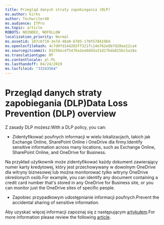 ```yaml
---
title: Przegląd danych straty zapobiegania (DLP)
ms.author: kirks
author: Techwriter40
ms.audience: ITPro
ms.topic: article
ROBOTS: NOINDEX, NOFOLLOW
localization_priority: Normal
ms.assetid: 187c6f19-3e7d-48a0-b785-170f578419b9
ms.openlocfilehash: 4c7d9fd144203ff321fc14e762e8b7d28ea12ca4
ms.sourcegitcommit: 03258ec4f5476a1ea6dd3a31d17bda815bc5a18a
ms.translationtype: MT
ms.contentlocale: pl-PL
ms.lasthandoff: 04/24/2019
ms.locfileid: "33243564"
---
```

# <a name="data-loss-prevention-dlp-overview"></a><span data-ttu-id="12d6a-102">Przegląd danych straty zapobiegania (DLP)</span><span class="sxs-lookup"><span data-stu-id="12d6a-102">Data Loss Prevention (DLP) overview</span></span>

<span data-ttu-id="12d6a-103">Z zasady DLP możesz:</span><span class="sxs-lookup"><span data-stu-id="12d6a-103">With a DLP policy, you can:</span></span>

- <span data-ttu-id="12d6a-104">Zidentyfikować poufnych informacji w wielu lokalizacjach, takich jak Exchange Online, SharePoint Online i OneDrive dla firmy.</span><span class="sxs-lookup"><span data-stu-id="12d6a-104">Identify sensitive information across many locations, such as Exchange Online, SharePoint Online, and OneDrive for Business.</span></span>


<span data-ttu-id="12d6a-105">Na przykład użytkownik może zidentyfikować każdy dokument zawierający numer karty kredytowej, który jest przechowywany w dowolnym OneDrive dla witryny biznesowej lub można monitorować tylko witryny OneDrive określonych osób.</span><span class="sxs-lookup"><span data-stu-id="12d6a-105">For example, you can identify any document containing a credit card number that's stored in any OneDrive for Business site, or you can monitor just the OneDrive sites of specific people.</span></span>

- <span data-ttu-id="12d6a-106">Zapobiec przypadkowym udostępnianie informacji poufnych.</span><span class="sxs-lookup"><span data-stu-id="12d6a-106">Prevent the accidental sharing of sensitive information.</span></span>


<span data-ttu-id="12d6a-107">Aby uzyskać więcej informacji zapoznaj się z następującym [artykułem](https://docs.microsoft.com/en-us/office365/securitycompliance/data-loss-prevention-policies).</span><span class="sxs-lookup"><span data-stu-id="12d6a-107">For more information please review the following [article](https://docs.microsoft.com/en-us/office365/securitycompliance/data-loss-prevention-policies).</span></span>

